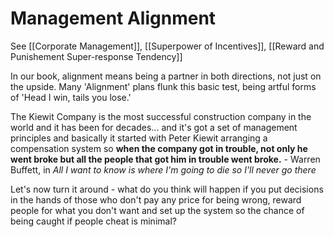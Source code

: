 # Management Alignment

See [[Corporate Management]], [[Superpower of Incentives]], [[Reward and Punishement Super-response Tendency]]

In our book, alignment means being a partner in both directions, not just on the upside. Many 'Alignment' plans flunk this basic test, being artful forms of 'Head I win, tails you lose.'

The Kiewit Company is the most successful construction company in the world and it has been for decades... and it's got a set of management principles and basically it started with Peter Kiewit arranging a compensation system so **when the company got in trouble, not only he went broke but all the people that got him in trouble went broke.** - Warren Buffett, in *All I want to know is where I'm going to die so I'll never go there*



Let's now turn it around - what do you think will happen if you put decisions in the hands of those who don't pay any price for being wrong, reward people for what you don't want and set up the system so the chance of being caught if people cheat is minimal?



